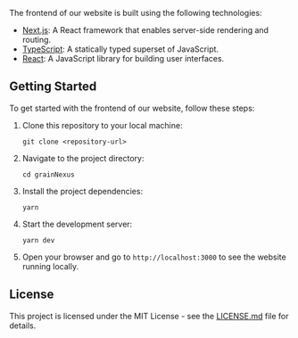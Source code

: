 
The frontend of our website is built using the following technologies:

- [Next.js](https://nextjs.org/): A React framework that enables server-side rendering and routing.
- [TypeScript](https://www.typescriptlang.org/): A statically typed superset of JavaScript.
- [React](https://reactjs.org/): A JavaScript library for building user interfaces.

## Getting Started

To get started with the frontend of our website, follow these steps:

1. Clone this repository to your local machine:
   ```
   git clone <repository-url>
   ```

2. Navigate to the project directory:
   ```
   cd grainNexus
   ```

3. Install the project dependencies:
   ```
   yarn
   ```

4. Start the development server:
   ```
   yarn dev
   ```

5. Open your browser and go to `http://localhost:3000` to see the website running locally.


## License

This project is licensed under the MIT License - see the [LICENSE.md](LICENSE.md) file for details.
